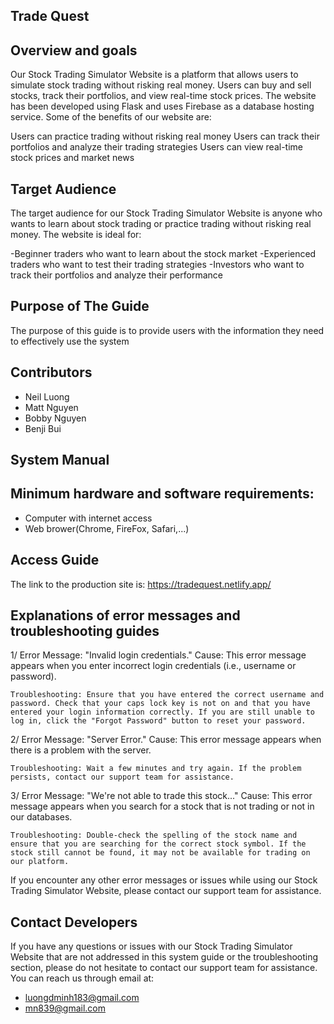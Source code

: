 ## Trade Quest ##

## Overview and goals ##
Our Stock Trading Simulator Website is a platform that allows users to simulate stock trading without risking real money. Users can buy and sell stocks, track their portfolios, and view real-time stock prices. The website has been developed using Flask and uses Firebase as a database hosting service. Some of the benefits of our website are:

Users can practice trading without risking real money
Users can track their portfolios and analyze their trading strategies
Users can view real-time stock prices and market news

## Target Audience ##
The target audience for our Stock Trading Simulator Website is anyone who wants to learn about stock trading or practice trading without risking real money. The website is ideal for:

-Beginner traders who want to learn about the stock market
-Experienced traders who want to test their trading strategies
-Investors who want to track their portfolios and analyze their performance

## Purpose of The Guide ##
The purpose of this guide is to provide users with the information they need to effectively use the system

## Contributors ##
- Neil Luong
- Matt Nguyen
- Bobby Nguyen
- Benji Bui

## System Manual ##

## Minimum hardware and software requirements:
- Computer with internet access
- Web brower(Chrome, FireFox, Safari,...)
## Access Guide
The link to the production site is: https://tradequest.netlify.app/

## Explanations of error messages and troubleshooting guides
1/  Error Message: "Invalid login credentials."
    Cause: This error message appears when you enter incorrect login credentials (i.e., username or password).

    Troubleshooting: Ensure that you have entered the correct username and password. Check that your caps lock key is not on and that you have entered your login information correctly. If you are still unable to log in, click the "Forgot Password" button to reset your password.

2/  Error Message: "Server Error."
    Cause: This error message appears when there is a problem with the server.

    Troubleshooting: Wait a few minutes and try again. If the problem persists, contact our support team for assistance.

3/  Error Message: "We're not able to trade this stock..."
    Cause: This error message appears when you search for a stock that is not trading or not in our databases.

    Troubleshooting: Double-check the spelling of the stock name and ensure that you are searching for the correct stock symbol. If the stock still cannot be found, it may not be available for trading on our platform.

If you encounter any other error messages or issues while using our Stock Trading Simulator Website, please contact our support team for assistance.

## Contact Developers
If you have any questions or issues with our Stock Trading Simulator Website that are not addressed in this system guide or the troubleshooting section, please do not hesitate to contact our support team for assistance. You can reach us through email at: 
- luongdminh183@gmail.com
- mn839@gmail.com

